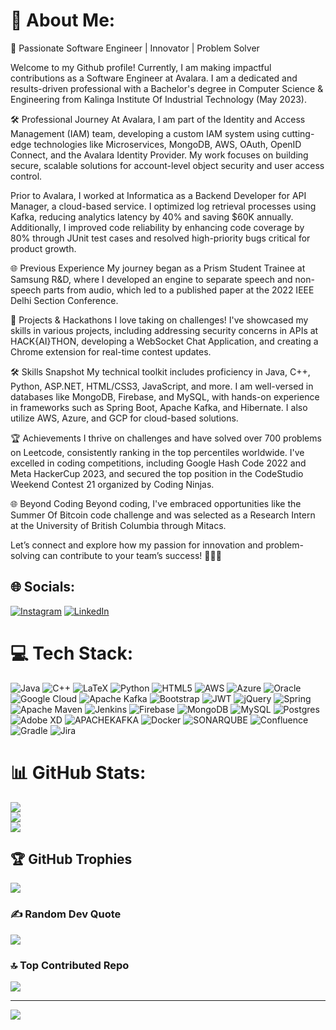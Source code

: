 # 💫 About Me:
🚀 Passionate Software Engineer | Innovator | Problem Solver

Welcome to my Github profile! Currently, I am making impactful contributions as a Software Engineer at Avalara. I am a dedicated and results-driven professional with a Bachelor's degree in Computer Science & Engineering from Kalinga Institute Of Industrial Technology (May 2023).

🛠️ Professional Journey At Avalara, I am part of the Identity and Access Management (IAM) team, developing a custom IAM system using cutting-edge technologies like Microservices, MongoDB, AWS, OAuth, OpenID Connect, and the Avalara Identity Provider. My work focuses on building secure, scalable solutions for account-level object security and user access control.

Prior to Avalara, I worked at Informatica as a Backend Developer for API Manager, a cloud-based service. I optimized log retrieval processes using Kafka, reducing analytics latency by 40% and saving $60K annually. Additionally, I improved code reliability by enhancing code coverage by 80% through JUnit test cases and resolved high-priority bugs critical for product growth.

🌐 Previous Experience My journey began as a Prism Student Trainee at Samsung R&D, where I developed an engine to separate speech and non-speech parts from audio, which led to a published paper at the 2022 IEEE Delhi Section Conference.

🚀 Projects & Hackathons I love taking on challenges! I've showcased my skills in various projects, including addressing security concerns in APIs at HACK{AI}THON, developing a WebSocket Chat Application, and creating a Chrome extension for real-time contest updates.

🛠️ Skills Snapshot My technical toolkit includes proficiency in Java, C++, Python, ASP.NET, HTML/CSS3, JavaScript, and more. I am well-versed in databases like MongoDB, Firebase, and MySQL, with hands-on experience in frameworks such as Spring Boot, Apache Kafka, and Hibernate. I also utilize AWS, Azure, and GCP for cloud-based solutions.

🏆 Achievements I thrive on challenges and have solved over 700 problems on Leetcode, consistently ranking in the top percentiles worldwide. I've excelled in coding competitions, including Google Hash Code 2022 and Meta HackerCup 2023, and secured the top position in the CodeStudio Weekend Contest 21 organized by Coding Ninjas.

🌐 Beyond Coding Beyond coding, I've embraced opportunities like the Summer Of Bitcoin code challenge and was selected as a Research Intern at the University of British Columbia through Mitacs.

Let’s connect and explore how my passion for innovation and problem-solving can contribute to your team’s success! 🚀👨‍💻


## 🌐 Socials:
[![Instagram](https://img.shields.io/badge/Instagram-%23E4405F.svg?logo=Instagram&logoColor=white)](https://instagram.com/shaswat_2203) [![LinkedIn](https://img.shields.io/badge/LinkedIn-%230077B5.svg?logo=linkedin&logoColor=white)](https://linkedin.com/in/saswata-ghosh-05bb83170) 

# 💻 Tech Stack:
![Java](https://img.shields.io/badge/java-%23ED8B00.svg?style=for-the-badge&logo=openjdk&logoColor=white) ![C++](https://img.shields.io/badge/c++-%2300599C.svg?style=for-the-badge&logo=c%2B%2B&logoColor=white) ![LaTeX](https://img.shields.io/badge/latex-%23008080.svg?style=for-the-badge&logo=latex&logoColor=white) ![Python](https://img.shields.io/badge/python-3670A0?style=for-the-badge&logo=python&logoColor=ffdd54) ![HTML5](https://img.shields.io/badge/html5-%23E34F26.svg?style=for-the-badge&logo=html5&logoColor=white) ![AWS](https://img.shields.io/badge/AWS-%23FF9900.svg?style=for-the-badge&logo=amazon-aws&logoColor=white) ![Azure](https://img.shields.io/badge/azure-%230072C6.svg?style=for-the-badge&logo=microsoftazure&logoColor=white) ![Oracle](https://img.shields.io/badge/Oracle-F80000?style=for-the-badge&logo=oracle&logoColor=white) ![Google Cloud](https://img.shields.io/badge/GoogleCloud-%234285F4.svg?style=for-the-badge&logo=google-cloud&logoColor=white) ![Apache Kafka](https://img.shields.io/badge/Apache%20Kafka-000?style=for-the-badge&logo=apachekafka) ![Bootstrap](https://img.shields.io/badge/bootstrap-%238511FA.svg?style=for-the-badge&logo=bootstrap&logoColor=white) ![JWT](https://img.shields.io/badge/JWT-black?style=for-the-badge&logo=JSON%20web%20tokens) ![jQuery](https://img.shields.io/badge/jquery-%230769AD.svg?style=for-the-badge&logo=jquery&logoColor=white) ![Spring](https://img.shields.io/badge/spring-%236DB33F.svg?style=for-the-badge&logo=spring&logoColor=white) ![Apache Maven](https://img.shields.io/badge/Apache%20Maven-C71A36?style=for-the-badge&logo=Apache%20Maven&logoColor=white) ![Jenkins](https://img.shields.io/badge/jenkins-%232C5263.svg?style=for-the-badge&logo=jenkins&logoColor=white) ![Firebase](https://img.shields.io/badge/Firebase-039BE5?style=for-the-badge&logo=Firebase&logoColor=white) ![MongoDB](https://img.shields.io/badge/MongoDB-%234ea94b.svg?style=for-the-badge&logo=mongodb&logoColor=white) ![MySQL](https://img.shields.io/badge/mysql-%2300000f.svg?style=for-the-badge&logo=mysql&logoColor=white) ![Postgres](https://img.shields.io/badge/postgres-%23316192.svg?style=for-the-badge&logo=postgresql&logoColor=white) ![Adobe XD](https://img.shields.io/badge/Adobe%20XD-470137?style=for-the-badge&logo=Adobe%20XD&logoColor=#FF61F6) ![APACHEKAFKA](https://img.shields.io/badge/apachekafka-231F20.svg?style=for-the-badge&logo=apachekafka&logoColor=white&color=%23231F20) ![Docker](https://img.shields.io/badge/docker-%230db7ed.svg?style=for-the-badge&logo=docker&logoColor=white) ![SONARQUBE](https://img.shields.io/badge/sonarqube-4E9BCD.svg?style=for-the-badge&logo=sonarqube&logoColor=white&color=%234E9BCD) ![Confluence](https://img.shields.io/badge/confluence-%23172BF4.svg?style=for-the-badge&logo=confluence&logoColor=white) ![Gradle](https://img.shields.io/badge/Gradle-02303A.svg?style=for-the-badge&logo=Gradle&logoColor=white) ![Jira](https://img.shields.io/badge/jira-%230A0FFF.svg?style=for-the-badge&logo=jira&logoColor=white)
# 📊 GitHub Stats:
![](https://github-readme-stats.vercel.app/api?username=Shaswat-2203&theme=tokyonight&hide_border=false&include_all_commits=true&count_private=true)<br/>
![](https://github-readme-streak-stats.herokuapp.com/?user=Shaswat-2203&theme=tokyonight&hide_border=false)<br/>
![](https://github-readme-stats.vercel.app/api/top-langs/?username=Shaswat-2203&theme=tokyonight&hide_border=false&include_all_commits=true&count_private=true&layout=compact)

## 🏆 GitHub Trophies
![](https://github-profile-trophy.vercel.app/?username=Shaswat-2203&theme=darkhub&no-frame=false&no-bg=true&margin-w=4)

### ✍️ Random Dev Quote
![](https://quotes-github-readme.vercel.app/api?type=horizontal&theme=tokyonight)

### 🔝 Top Contributed Repo
![](https://github-contributor-stats.vercel.app/api?username=Shaswat-2203&limit=5&theme=tokyonight&combine_all_yearly_contributions=true)

---
[![](https://visitcount.itsvg.in/api?id=Shaswat-2203&icon=6&color=1)](https://visitcount.itsvg.in)

<!-- Proudly created with GPRM ( https://gprm.itsvg.in ) -->
